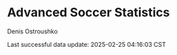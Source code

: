 # Advanced Soccer Statistics
Denis Ostroushko

<!-- gfm -->

Last successful data update: 2025-02-25 04:16:03 CST
